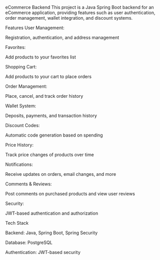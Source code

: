 eCommerce Backend
This project is a Java Spring Boot backend for an eCommerce application, providing features such as user authentication, order management, wallet integration, and discount systems.

 Features
User Management:

Registration, authentication, and address management

Favorites:

Add products to your favorites list

Shopping Cart:

Add products to your cart to place orders

Order Management:

Place, cancel, and track order history

Wallet System:

Deposits, payments, and transaction history

Discount Codes:

Automatic code generation based on spending

Price History:

Track price changes of products over time

Notifications:

Receive updates on orders, email changes, and more

Comments & Reviews:

Post comments on purchased products and view user reviews

Security:

JWT-based authentication and authorization

 Tech Stack
 
Backend: Java, Spring Boot, Spring Security

Database: PostgreSQL

Authentication: JWT-based security
